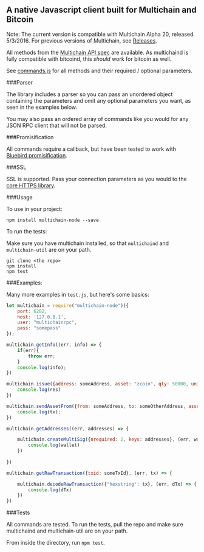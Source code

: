 A native Javascript client built for Multichain and Bitcoin
---------------------------------------------------

Note: The current version is compatible with Multichain Alpha 20, released 5/3/2016. For previous versions of Multichain, see [Releases](https://github.com/scoin/multichain-node/releases).

All methods from the [Multichain API spec](http://www.multichain.com/developers/json-rpc-api/) are available. As multichaind is fully compatible with bitcoind, this _should_ work for bitcoin as well.

See [commands.js](https://github.com/scoin/multichain-node/blob/development/lib/commands.js) for all methods and their required / optional parameters. 

###Parser

The library includes a parser so you can pass an unordered object containing the parameters and omit any optional parameters you want, as seen in the examples below. 

You may also pass an ordered array of commands like you would for any JSON RPC client that will not be parsed.

###Promisification

All commands require a callback, but have been tested to work with [Bluebird promisification](http://bluebirdjs.com/docs/api/promisification.html).

###SSL

SSL is supported. Pass your connection parameters as you would to the [core HTTPS library](https://nodejs.org/api/https.html#https_https_globalagent).

###Usage

To use in your project:

```
npm install multichain-node --save
```

To run the tests:

Make sure you have multichain installed, so that `multichaind` and `multichain-util` are on your path.

```
git clone <the repo>
npm install
npm test
```

###Examples:

Many more examples in `test.js`, but here's some basics:
       
```javascript 
let multichain = require("multichain-node")({
    port: 6282,
    host: '127.0.0.1',
    user: "multichainrpc",
    pass: "somepass"
});

multichain.getInfo((err, info) => {
    if(err){
        throw err;
    }
    console.log(info);
})

multichain.issue({address: someAddress, asset: "zcoin", qty: 50000, units: 0.01, details: {hello: "world"}}, (err, res) => {
    console.log(res)
})

multichain.sendAssetFrom({from: someAddress, to: someOtherAddress, asset: "zcoin", qty: 5}, (err, tx) => {
    console.log(tx);
})

multichain.getAddresses((err, addresses) => {

    multichain.createMultiSig({nrequired: 2, keys: addresses}, (err, wallet) => {
        console.log(wallet)
    })
    
})

multichain.getRawTransaction({txid: someTxId}, (err, tx) => {

    multichain.decodeRawTransaction({"hexstring": tx}, (err, dTx) => {
        console.log(dTx)
    })
})


```
###Tests

All commands are tested. To run the tests, pull the repo and make sure multichaind and multichain-util are on your path.

From inside the directory, run `npm test`.
